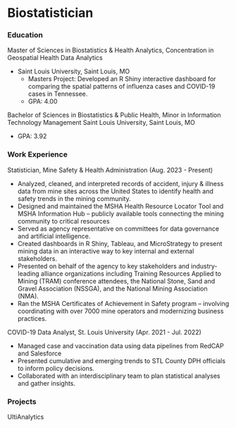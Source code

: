 # Biostatistician

### Education
Master of Sciences in Biostatistics & Health Analytics, Concentration in Geospatial Health Data Analytics
- Saint Louis University, Saint Louis, MO 
  - Masters Project: Developed an R Shiny interactive dashboard for comparing the spatial patterns of influenza cases and COVID-19 cases in Tennessee.
  - GPA: 4.00

Bachelor of Sciences in Biostatistics & Public Health, Minor in Information Technology Management 
Saint Louis University, Saint Louis, MO 
- GPA: 3.92

### Work Experience
Statistician, Mine Safety & Health Administration (Aug. 2023 - Present)
-	Analyzed, cleaned, and interpreted records of accident, injury & illness data from mine sites across the United States to identify health and safety trends in the mining community.
-	Designed and maintained the MSHA Health Resource Locator Tool and MSHA Information Hub – publicly available tools connecting the mining community to critical resources
-	Served as agency representative on committees for data governance and artificial intelligence.
-	Created dashboards in R Shiny, Tableau, and MicroStrategy to present mining data in an interactive way to key internal and external stakeholders.
-	Presented on behalf of the agency to key stakeholders and industry-leading alliance organizations including Training Resources Applied to Mining (TRAM) conference attendees, the National Stone, Sand and Gravel Association (NSSGA), and the National Mining Association (NMA).
-	Ran the MSHA Certificates of Achievement in Safety program – involving coordinating with over 7000 mine operators and modernizing business practices.

COVID-19 Data Analyst, St. Louis University (Apr. 2021 - Jul. 2022)
- Managed case and vaccination data using data pipelines from RedCAP and Salesforce
- Presented cumulative and emerging trends to STL County DPH officials to inform policy decisions. 
- Collaborated with an interdisciplinary team to plan statistical analyses and gather insights.


### Projects
UltiAnalytics




